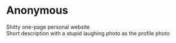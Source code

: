 # Anonymous
Shitty one-page personal website <br />
Short description with a stupid laughing photo as the profile photo <br />

